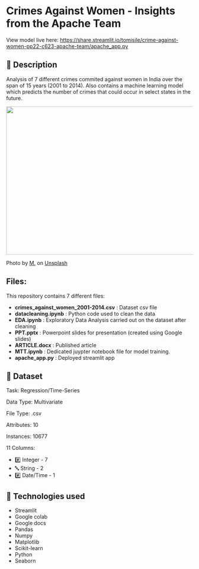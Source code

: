 # Crimes Against Women - Insights from the Apache Team
View model live here: https://share.streamlit.io/tomisile/crime-against-women-pp22-c623-apache-team/apache_app.py

## 📜 Description
Analysis of 7 different crimes commited against women in India over the span of 15 years (2001 to 2014). Also contains a machine learning model which predicts the number of crimes that could occur in select states in the future.

<img src="https://user-images.githubusercontent.com/75077076/152415838-f7eb48e9-a4fa-4f0a-b184-b9e2ae798792.jpg" height="400" width="650" />

Photo by <a href="https://unsplash.com/@mxsh?utm_source=unsplash&utm_medium=referral&utm_content=creditCopyText">M.</a> on <a href="https://unsplash.com/s/photos/sad-woman?utm_source=unsplash&utm_medium=referral&utm_content=creditCopyText">Unsplash</a>

## Files:
This repository contains 7 different files:
* **crimes_against_women_2001-2014.csv** : Dataset csv file
* **datacleaning.ipynb** : Python code used to clean the data
* **EDA.ipynb** : Exploratory Data Analysis carried out on the dataset after cleaning
* **PPT.pptx** : Powerpoint slides for presentation (created using Google slides)
* **ARTICLE.docx** : Published article
* **MTT.ipynb** : Dedicated juypter notebook file for model training.
* **apache_app.py** : Deployed streamlit app

## 📓 Dataset
Task: Regression/Time-Series

Data Type: Multivariate

File Type: .csv

Attributes: 10

Instances: 10677

11 Columns: 
 - #️⃣ Integer -  7
 - 🔤 String -  2
 - #️⃣ Date/Time - 1
 
## 🧰 Technologies used
 * Streamlit
 * Google colab
 * Google docs
 * Pandas
 * Numpy
 * Matplotlib
 * Scikit-learn
 * Python
 * Seaborn

